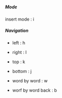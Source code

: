##### Mode

insert mode : i

##### Navigation

- left : h 
- right : l 
- top : k 
- bottom : j

- word by word : w
- worf by word back : b
